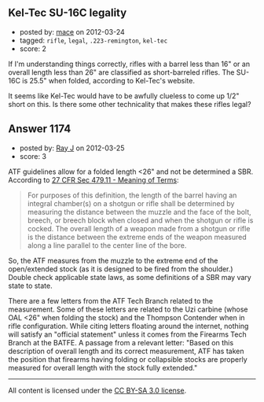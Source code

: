 ## Kel-Tec SU-16C legality

- posted by: [mace](https://stackexchange.com/users/-1/163-mace) on 2012-03-24
- tagged: `rifle`, `legal`, `.223-remington`, `kel-tec`
- score: 2

If I'm understanding things correctly, rifles with a barrel less than 16" or an overall length less than 26" are classified as short-barreled rifles. The SU-16C is 25.5" when folded, according to Kel-Tec's website.

It seems like Kel-Tec would have to be awfully clueless to come up 1/2" short on this. Is there some other technicality that makes these rifles legal?


## Answer 1174

- posted by: [Ray J](https://stackexchange.com/users/-1/166-ray-j) on 2012-03-25
- score: 3

ATF guidelines allow for a folded length <26" and not be determined a SBR.  According to [27 CFR Sec 479.11 - Meaning of Terms](http://ecfr.gpoaccess.gov/cgi/t/text/text-idx?c=ecfr&sid=3075872a9bc3a57e8525cdf26f3f12a7&rgn=div6&view=text&node=27:3.0.1.2.4.2&idno=27):

> For purposes of this definition, the length of the barrel having an integral chamber(s) on a shotgun or rifle shall be determined by measuring the distance between the muzzle and the face of the bolt, breech, or breech block when closed and when the shotgun or rifle is cocked. The overall length of a weapon made from a shotgun or rifle is the distance between the extreme ends of the weapon measured along a line parallel to the center line of the bore.

So, the ATF measures from the muzzle to the extreme end of the open/extended stock (as it is designed to be fired from the shoulder.)  Double check applicable state laws, as some definitions of a SBR may vary state to state.

There are a few letters from the ATF Tech Branch related to the measurement.  Some of these letters are related to the Uzi carbine (whose OAL <26" when folding the stock) and the Thompson Contender when in rifle configuration. While citing letters floating around the internet, nothing will satisfy an "official statement" unless it comes from the Firearms Tech Branch at the BATFE.  A passage from a relevant letter:  "Based on this description of overall length and its correct measurement, ATF has taken the position that firearms having folding or collapsible stocks are properly measured for overall length with the stock fully extended." 



---

All content is licensed under the [CC BY-SA 3.0 license](https://creativecommons.org/licenses/by-sa/3.0/).
